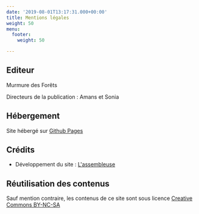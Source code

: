 ```yaml
---
date: '2019-08-01T13:17:31.000+00:00'
title: Mentions légales
weight: 50
menu:
  footer:
    weight: 50

---
```

## Editeur

Murmure des Forêts

Directeurs de la publication : Amans et Sonia

## Hébergement

Site hébergé sur [Github Pages](https://pages.github.com/)

## Crédits

* Développement du site : [L'assembleuse](https://www.lassembleuse.fr/)

## Réutilisation des contenus

Sauf mention contraire, les contenus de ce site sont sous licence [Creative Commons BY-NC-SA](https://creativecommons.org/licenses/by-nc-sa/3.0/fr/)
